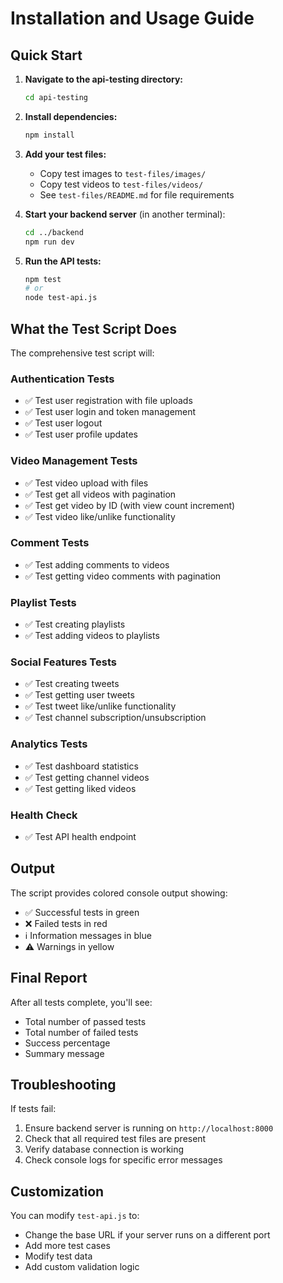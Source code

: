 # Installation and Usage Guide

## Quick Start

1. **Navigate to the api-testing directory:**
   ```bash
   cd api-testing
   ```

2. **Install dependencies:**
   ```bash
   npm install
   ```

3. **Add your test files:**
   - Copy test images to `test-files/images/`
   - Copy test videos to `test-files/videos/`
   - See `test-files/README.md` for file requirements

4. **Start your backend server** (in another terminal):
   ```bash
   cd ../backend
   npm run dev
   ```

5. **Run the API tests:**
   ```bash
   npm test
   # or
   node test-api.js
   ```

## What the Test Script Does

The comprehensive test script will:

### Authentication Tests
- ✅ Test user registration with file uploads
- ✅ Test user login and token management
- ✅ Test user logout
- ✅ Test user profile updates

### Video Management Tests
- ✅ Test video upload with files
- ✅ Test get all videos with pagination
- ✅ Test get video by ID (with view count increment)
- ✅ Test video like/unlike functionality

### Comment Tests
- ✅ Test adding comments to videos
- ✅ Test getting video comments with pagination

### Playlist Tests
- ✅ Test creating playlists
- ✅ Test adding videos to playlists

### Social Features Tests
- ✅ Test creating tweets
- ✅ Test getting user tweets
- ✅ Test tweet like/unlike functionality
- ✅ Test channel subscription/unsubscription

### Analytics Tests
- ✅ Test dashboard statistics
- ✅ Test getting channel videos
- ✅ Test getting liked videos

### Health Check
- ✅ Test API health endpoint

## Output

The script provides colored console output showing:
- ✅ Successful tests in green
- ❌ Failed tests in red
- ℹ️ Information messages in blue
- ⚠️ Warnings in yellow

## Final Report

After all tests complete, you'll see:
- Total number of passed tests
- Total number of failed tests  
- Success percentage
- Summary message

## Troubleshooting

If tests fail:
1. Ensure backend server is running on `http://localhost:8000`
2. Check that all required test files are present
3. Verify database connection is working
4. Check console logs for specific error messages

## Customization

You can modify `test-api.js` to:
- Change the base URL if your server runs on a different port
- Add more test cases
- Modify test data
- Add custom validation logic
